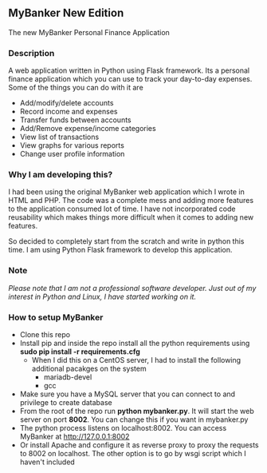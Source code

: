 ## MyBanker New Edition
The new MyBanker Personal Finance Application

### Description
A web application written in Python using Flask framework. Its a personal finance application which you can use to track your day-to-day expenses. Some of the things you can do with it are
* Add/modify/delete accounts
* Record income and expenses
* Transfer funds between accounts
* Add/Remove expense/income categories
* View list of transactions
* View graphs for various reports
* Change user profile information

### Why I am developing this?
I had been using the original MyBanker web application which I wrote in HTML and PHP. The code was a complete mess and adding more features to the application consumed lot of time. I have not incorporated code reusability which makes things more difficult when it comes to adding new features.

So decided to completely start from the scratch and write in python this time. I am using Python Flask framework to develop this application.

### Note
*Please note that I am not a professional software developer. Just out of my interest in Python and Linux, I have started working on it.*

### How to setup MyBanker
* Clone this repo
* Install pip and inside the repo install all the python requirements using **sudo pip install -r requirements.cfg**
  * When I did this on a CentOS server, I had to install the following additional pacakges on the system
    * mariadb-devel
    * gcc
* Make sure you have a MySQL server that you can connect to and privilege to create database
* From the root of the repo run **python mybanker.py**. It will start the web server on port **8002**. You can change this if you want in mybanker.py
* The python process listens on localhost:8002. You can access MyBanker at http://127.0.0.1:8002
* Or install Apache and configure it as reverse proxy to proxy the requests to 8002 on localhost. The other option is to go by wsgi script which I haven't included
